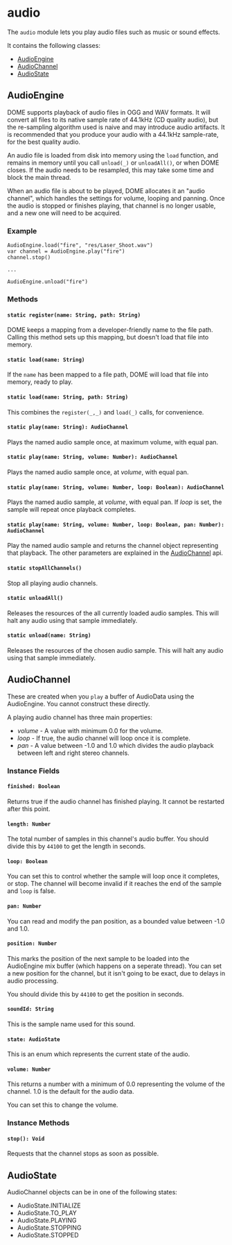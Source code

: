 <!-- [< Back](.) -->

audio
================

The `audio` module lets you play audio files such as music or sound effects.

It contains the following classes:

* [AudioEngine](#audioengine)
* [AudioChannel](#audiochannel)
* [AudioState](#audiostate)

## AudioEngine

DOME supports playback of audio files in OGG and WAV formats. It will convert all files to its native sample rate of 44.1kHz (CD quality audio), but the re-sampling algorithm used is naive and may introduce audio artifacts. It is recommended that you produce your audio with a 44.1kHz sample-rate, for the best quality audio.

An audio file is loaded from disk into memory using the `load` function, and remains in memory until you call `unload(_)` or `unloadAll()`, or when DOME closes. If the audio needs to be resampled, this may take some time and block the main thread.

When an audio file is about to be played, DOME allocates it an "audio channel", which handles the settings for volume, looping and panning.
Once the audio is stopped or finishes playing, that channel is no longer usable, and a new one will need to be acquired.


### Example

```wren
AudioEngine.load("fire", "res/Laser_Shoot.wav")
var channel = AudioEngine.play("fire")
channel.stop()

...

AudioEngine.unload("fire")
```

### Methods

#### `static register(name: String, path: String)`
DOME keeps a mapping from a developer-friendly name to the file path. Calling this method sets up this mapping, but doesn't load that file into memory.

#### `static load(name: String)`
If the `name` has been mapped to a file path, DOME will load that file into memory, ready to play.

#### `static load(name: String, path: String)`
This combines the `register(_,_)` and `load(_)` calls, for convenience.

#### `static play(name: String): AudioChannel`
Plays the named audio sample once, at maximum volume, with equal pan.
#### `static play(name: String, volume: Number): AudioChannel`
Plays the named audio sample once, at _volume_, with equal pan.
#### `static play(name: String, volume: Number, loop: Boolean): AudioChannel`
Plays the named audio sample, at _volume_, with equal pan. If _loop_ is set, the sample will repeat once playback completes.
#### `static play(name: String, volume: Number, loop: Boolean, pan: Number): AudioChannel`
Play the named audio sample and returns the channel object representing that playback.
The other parameters are explained in the [AudioChannel](#audiochannel) api.

#### `static stopAllChannels()`
Stop all playing audio channels.

#### `static unloadAll()`
Releases the resources of the all currently loaded audio samples. This will halt any audio using that sample immediately.

#### `static unload(name: String)`
Releases the resources of the chosen audio sample. This will halt any audio using that sample immediately.

## AudioChannel

These are created when you `play` a buffer of AudioData using the AudioEngine. You cannot construct these directly. 

A playing audio channel has three main properties:
 * _volume_ - A value with minimum 0.0 for the volume.
 * _loop_ - If true, the audio channel will loop once it is complete.
 * _pan_ - A value between -1.0 and 1.0 which divides the audio playback between left and right stereo channels.

### Instance Fields

#### `finished: Boolean`
Returns true if the audio channel has finished playing. It cannot be restarted after this point.

#### `length: Number`
The total number of samples in this channel's audio buffer.
You should divide this by `44100` to get the length in seconds.

#### `loop: Boolean`
You can set this to control whether the sample will loop once it completes, or stop.
The channel will become invalid if it reaches the end of the sample and `loop` is false.

#### `pan: Number`
You can read and modify the pan position, as a bounded value between -1.0 and 1.0.

#### `position: Number`
This marks the position of the next sample to be loaded into the AudioEngine mix buffer (which happens on a seperate thread).
You can set a new position for the channel, but it isn't going to be exact, due to delays in audio processing.

You should divide this by `44100` to get the position in seconds.

#### `soundId: String`
This is the sample name used for this sound.

#### `state: AudioState`
This is an enum which represents the current state of the audio.

#### `volume: Number`
This returns a number with a minimum of 0.0 representing the volume of the channel. 1.0 is the default for the audio data.

You can set this to change the volume.

### Instance Methods

#### `stop(): Void`
Requests that the channel stops as soon as possible.

## AudioState
AudioChannel objects can be in one of the following states:

 - AudioState.INITIALIZE
 - AudioState.TO_PLAY
 - AudioState.PLAYING
 - AudioState.STOPPING
 - AudioState.STOPPED

